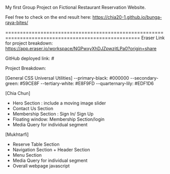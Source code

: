 My first Group Project on Fictional Restaurant Reservation Website.

Feel free to check on the end result here: https://chia20-1.github.io/bunga-raya-bites/

====================================================================================================
Eraser Link for project breakdown: https://app.eraser.io/workspace/NGPwxyXhDJZpwzjtLPa0?origin=share

GitHub deployed link: #

Project Breakdown:

[General CSS Universal Utilities]
--primary-black: #000000
--secondary-green: #59CE8F
--tertiary-white: #E8F9FD
--quarternary-lily: #EDF1D6

[Chia Chun]
- Hero Section : include a moving image slider
- Contact Us Section
- Membership Section : Sign In/ Sign Up
- Floating window: Membership Section/login
- Media Query for individual segment

[Mukhtarfi]
- Reserve Table Section
- Navigation Section + Header Section
- Menu Section
- Media Query for individual segment
- Overall webpage javascript



<!-- Submission link is here
https://airtable.com/shrdT9KFUKdWGJfau -->
